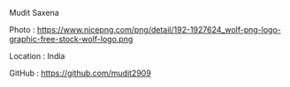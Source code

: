 Mudit Saxena

Photo : https://www.nicepng.com/png/detail/192-1927624_wolf-png-logo-graphic-free-stock-wolf-logo.png

Location : India

GitHub : https://github.com/mudit2909
